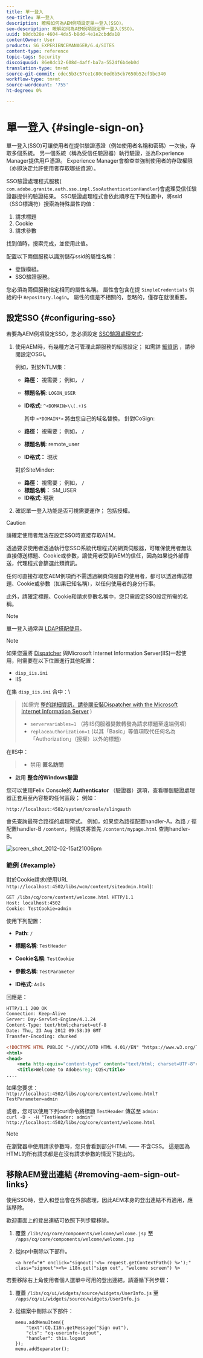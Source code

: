 ```yaml
---
title: 單一登入
seo-title: 單一登入
description: 瞭解如何為AEM例項設定單一登入(SSO)。
seo-description: 瞭解如何為AEM例項設定單一登入(SSO)。
uuid: b8dcb28e-4604-4da5-b8dd-4e1e2cbdda18
contentOwner: User
products: SG_EXPERIENCEMANAGER/6.4/SITES
content-type: reference
topic-tags: Security
discoiquuid: 86e8dc12-608d-4aff-ba7a-5524f6b4eb0d
translation-type: tm+mt
source-git-commit: cdec5b3c57ce1c80c0ed6b5cb7650b52cf9bc340
workflow-type: tm+mt
source-wordcount: '755'
ht-degree: 0%

---
```



# 單一登入 {#single-sign-on}

單一登入(SSO)可讓使用者在提供驗證憑證（例如使用者名稱和密碼）一次後，存取多個系統。 另一個系統（稱為受信任驗證器）執行驗證，並為Experience Manager提供用戶憑證。 Experience Manager會檢查並強制使用者的存取權限（亦即決定允許使用者存取哪些資源）。

SSO驗證處理程式服務( `com.adobe.granite.auth.sso.impl.SsoAuthenticationHandler`)會處理受信任驗證器提供的驗證結果。 SSO驗證處理程式會依此順序在下列位置中，將ssid（SSO標識符）搜索為特殊屬性的值：

1. 請求標題
1. Cookie
1. 請求參數

找到值時，搜索完成，並使用此值。

配置以下兩個服務以識別儲存ssid的屬性名稱：

* 登錄模組。
* SSO驗證服務。

您必須為兩個服務指定相同的屬性名稱。 屬性會包含在提 `SimpleCredentials` 供給的中 `Repository.login`。 屬性的值是不相關的，忽略的，僅存在就很重要。

## 設定SSO {#configuring-sso}

若要為AEM例項設定SSO，您必須設定 [SSO驗證處理常式](/help/sites-deploying/osgi-configuration-settings.md#adobegranitessoauthenticationhandler):

1. 使用AEM時，有幾種方法可管理此類服務的組態設定； 如需詳 [細資訊](/help/sites-deploying/configuring-osgi.md) ，請參閱設定OSGi。

   例如，對於NTLM集：

   * **路徑：** 視需要； 例如， `/`
   * **標題名稱**: `LOGON_USER`
   * **ID格式**: `^<DOMAIN>\\(.+)$`

      其中 `<*DOMAIN*>` 將由您自己的域名替換。
   針對CoSign:

   * **路徑：** 視需要； 例如， `/`
   * **標題名稱**: remote_user
   * **ID格式：** 現狀

   對於SiteMinder:

   * **路徑：** 視需要； 例如， `/`
   * **標題名稱：** SM_USER
   * **ID格式**: 現狀



1. 確認單一登入功能是否可視需要運作； 包括授權。

>[!CAUTION]
>
>請確定使用者無法在設定SSO時直接存取AEM。
>
>透過要求使用者透過執行您SSO系統代理程式的網頁伺服器，可確保使用者無法直接傳送標題、Cookie或參數，讓使用者受到AEM的信任，因為如果從外部傳送，代理程式會篩選此類資訊。
>
>任何可直接存取您AEM例項而不需透過網頁伺服器的使用者，都可以透過傳送標題、Cookie或參數（如果已知名稱），以任何使用者的身分行事。
>
>此外，請確定標題、Cookie和請求參數名稱中，您只需設定SSO設定所需的名稱。


>[!NOTE]
>
>單一登入通常與 [LDAP搭配使用](/help/sites-administering/ldap-config.md)。

>[!NOTE]
>
>如果您還將 [Dispatcher](https://helpx.adobe.com/experience-manager/dispatcher/using/dispatcher.html) 與Microsoft Internet Information Server(IIS)一起使用，則需要在以下位置進行其他配置：
>
>* `disp_iis.ini`
>* IIS

>
>
在集 `disp_iis.ini` 合中：\
>(如需完 [整的詳細資訊，請參閱安裝Dispatcher with the Microsoft Internet Information Server](https://helpx.adobe.com/experience-manager/dispatcher/using/dispatcher-install.html#microsoft-internet-information-server) )
>
>* `servervariables=1` （將IIS伺服器變數轉發為請求標題至遠端例項）
>* `replaceauthorization=1` (以其「Basic」等值項取代任何名為「Authorization」（授權）以外的標題)

>
>
在IIS中：
>
>* 禁用 **匿名訪問**
   >
   >
* 啟用 **整合的Windows驗證**

>



您可以使用Felix Console的 **Authenticator** （驗證器）選項，查看哪個驗證處理器正套用至內容樹的任何區段； 例如：

`http://localhost:4502/system/console/slingauth`

會先查詢最符合路徑的處理常式。 例如，如果您為路徑配置handler-A，為路 `/` 徑配置handler-B `/content`，則請求將首先 `/content/mypage.html` 查詢handler-B。

![screen_shot_2012-02-15at21006pm](assets/screen_shot_2012-02-15at21006pm.png)

### 範例 {#example}

對於Cookie請求(使用URL `http://localhost:4502/libs/wcm/content/siteadmin.html`):

```xml
GET /libs/cq/core/content/welcome.html HTTP/1.1
Host: localhost:4502
Cookie: TestCookie=admin
```

使用下列配置：

* **Path**: `/`

* **標題名稱**: `TestHeader`

* **Cookie名稱**: `TestCookie`

* **參數名稱**: `TestParameter`

* **ID格式**: `AsIs`

回應是：

```xml
HTTP/1.1 200 OK
Connection: Keep-Alive
Server: Day-Servlet-Engine/4.1.24 
Content-Type: text/html;charset=utf-8
Date: Thu, 23 Aug 2012 09:58:39 GMT
Transfer-Encoding: chunked

<!DOCTYPE HTML PUBLIC "-//W3C//DTD HTML 4.01//EN" "https://www.w3.org/TR/html4/strict.dtd">
<html>
<head>
    <meta http-equiv="content-type" content="text/html; charset=UTF-8">
    <title>Welcome to Adobe&reg; CQ5</title>
....
```

如果您要求：\
`http://localhost:4502/libs/cq/core/content/welcome.html?TestParameter=admin`

或者，您可以使用下列curl命令將標題 `TestHeader` 傳送至 `admin:`\
`curl -D - -H "TestHeader: admin" http://localhost:4502/libs/cq/core/content/welcome.html`

>[!NOTE]
>
>在瀏覽器中使用請求參數時，您只會看到部分HTML —— 不含CSS。 這是因為HTML的所有請求都是在沒有請求參數的情況下提出的。

## 移除AEM登出連結 {#removing-aem-sign-out-links}

使用SSO時，登入和登出會在外部處理，因此AEM本身的登出連結不再適用，應該移除。

歡迎畫面上的登出連結可依照下列步驟移除。

1. 覆蓋 `/libs/cq/core/components/welcome/welcome.jsp` 至 `/apps/cq/core/components/welcome/welcome.jsp`
1. 從jsp中刪除以下部件。

   `<a href="#" onclick="signout('<%= request.getContextPath() %>');" class="signout"><%= i18n.get("sign out", "welcome screen") %>`

若要移除右上角使用者個人選單中可用的登出連結，請遵循下列步驟：

1. 覆蓋 `/libs/cq/ui/widgets/source/widgets/UserInfo.js` 至 `/apps/cq/ui/widgets/source/widgets/UserInfo.js`

1. 從檔案中刪除以下部件：

   ```
   menu.addMenuItem({
       "text":CQ.I18n.getMessage("Sign out"),
       "cls": "cq-userinfo-logout",
       "handler": this.logout
   });
   menu.addSeparator();
   ```

